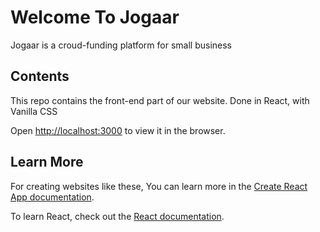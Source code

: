 # Welcome To Jogaar

Jogaar is a croud-funding platform for small business

## Contents

This repo contains the front-end part of our website. Done in React, with Vanilla CSS

Open [http://localhost:3000](http://localhost:3000) to view it in the browser.

## Learn More

For creating websites like these,
You can learn more in the [Create React App documentation](https://facebook.github.io/create-react-app/docs/getting-started).

To learn React, check out the [React documentation](https://reactjs.org/).
